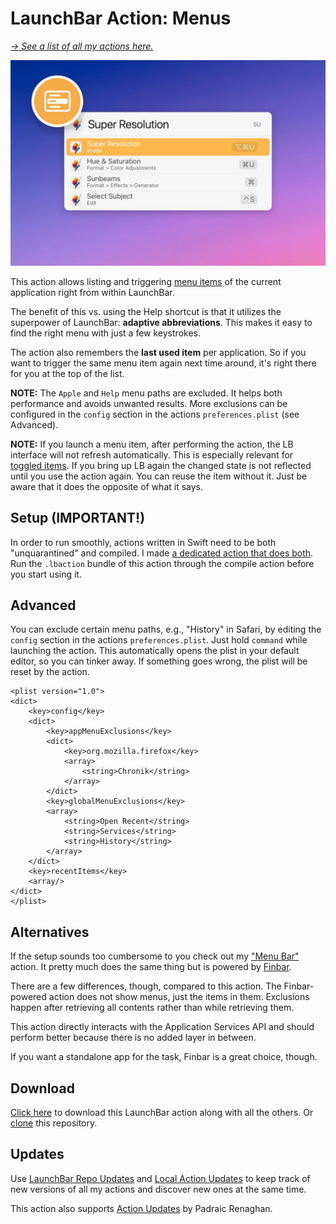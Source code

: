 # LaunchBar Action: Menus

*[→ See a list of all my actions here.](https://ptujec.github.io/launchbar)* 

<img src="01.jpg" width="722"/> 

This action allows listing and triggering [menu items](https://developer.apple.com/design/human-interface-guidelines/components/system-experiences/the-menu-bar) of the current application right from within LaunchBar. 

The benefit of this vs. using the Help shortcut is that it utilizes the superpower of LaunchBar: **adaptive abbreviations**. This makes it easy to find the right menu with just a few keystrokes. 

The action also remembers the **last used item** per application. So if you want to trigger the same menu item again next time around, it's right there for you at the top of the list. 

**NOTE:** The `Apple` and `Help` menu paths are excluded. It helps both performance and avoids unwanted results. More exclusions can be configured in the `config` section in the actions `preferences.plist` (see Advanced).

**NOTE:** If you launch a menu item, after performing the action, the LB interface will not refresh automatically. This is especially relevant for [toggled items](https://developer.apple.com/design/human-interface-guidelines/menus#Toggled-items). If you bring up LB again the changed state is not reflected until you use the action again. You can reuse the item without it. Just be aware that it does the opposite of what it says.  

## Setup (IMPORTANT!)

In order to run smoothly, actions written in Swift need to be both "unquarantined" and compiled. I made [a dedicated action that does both](https://github.com/Ptujec/LaunchBar/tree/master/Compile-Swift-Action#readme). Run the `.lbaction` bundle of this action through the compile action before you start using it.

## Advanced

You can exclude certain menu paths, e.g., "History" in Safari, by editing the `config` section in the actions `preferences.plist`. Just hold `command` while launching the action. This automatically opens the plist in your default editor, so you can tinker away. If something goes wrong, the plist will be reset by the action.

```
<plist version="1.0">
<dict>
	<key>config</key>
	<dict>
		<key>appMenuExclusions</key>
		<dict>
			<key>org.mozilla.firefox</key>
			<array>
				<string>Chronik</string>
			</array>
		</dict>
		<key>globalMenuExclusions</key>
		<array>
			<string>Open Recent</string>
			<string>Services</string>
			<string>History</string>
		</array>
	</dict>
	<key>recentItems</key>
	<array/>
</dict>
</plist>
```

## Alternatives 

If the setup sounds too cumbersome to you check out my ["Menu Bar"](https://github.com/Ptujec/LaunchBar/tree/master/Menu-Bar#launchbar-action-menu-bar-powered-by-finbar) action. It pretty much does the same thing but is powered by [Finbar](https://www.roeybiran.com/apps/finbar). 

There are a few differences, though, compared to this action. The Finbar-powered action does not show menus, just the items in them. Exclusions happen after retrieving all contents rather than while retrieving them. 

This action directly interacts with the Application Services API and should perform better because there is no added layer in between.

If you want a standalone app for the task, Finbar is a great choice, though.

## Download

[Click here](https://github.com/Ptujec/LaunchBar/archive/refs/heads/master.zip) to download this LaunchBar action along with all the others. Or [clone](https://docs.github.com/en/repositories/creating-and-managing-repositories/cloning-a-repository) this repository.

## Updates

Use [LaunchBar Repo Updates](https://github.com/Ptujec/LaunchBar/tree/master/LB-Repo-Updates) and [Local Action Updates](https://github.com/Ptujec/LaunchBar/tree/master/Local-Action-Updates#launchbar-action-local-action-updates) to keep track of new versions of all my actions and discover new ones at the same time. 

This action also supports [Action Updates](https://renaghan.com/launchbar/action-updates/) by Padraic Renaghan.